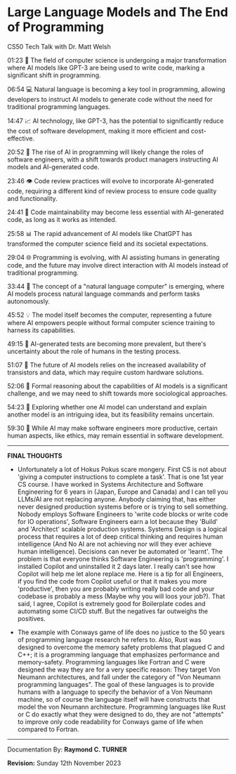 # Large Language Models and The End of Programming

CS50 Tech Talk with Dr. Matt Welsh


01:23 🚀 The field of computer science is undergoing a major transformation where AI models like GPT-3 are being used to write code, marking a significant shift in programming.

06:54 💻 Natural language is becoming a key tool in programming, allowing developers to instruct AI models to generate code without the need for traditional programming languages.

14:47 📈 AI technology, like GPT-3, has the potential to significantly reduce the cost of software development, making it more efficient and cost-effective.

20:52 🤖 The rise of AI in programming will likely change the roles of software engineers, with a shift towards product managers instructing AI models and AI-generated code.

23:46 👁️ Code review practices will evolve to incorporate AI-generated code, requiring a different kind of review process to ensure code quality and functionality.

24:41 🤖 Code maintainability may become less essential with AI-generated code, as long as it works as intended.

25:58 📊 The rapid advancement of AI models like ChatGPT has transformed the computer science field and its societal expectations.

29:04 🌐 Programming is evolving, with AI assisting humans in generating code, and the future may involve direct interaction with AI models instead of traditional programming.

33:44 💬 The concept of a "natural language computer" is emerging, where AI models process natural language commands and perform tasks autonomously.

45:52 💡 The model itself becomes the computer, representing a future where AI empowers people without formal computer science training to harness its capabilities.

49:15 🤖 AI-generated tests are becoming more prevalent, but there's uncertainty about the role of humans in the testing process.

51:07 🧩 The future of AI models relies on the increased availability of transistors and data, which may require custom hardware solutions.

52:06 🤔 Formal reasoning about the capabilities of AI models is a significant challenge, and we may need to shift towards more sociological approaches.

54:23 🤖 Exploring whether one AI model can understand and explain another model is an intriguing idea, but its feasibility remains uncertain.

59:30 🧠 While AI may make software engineers more productive, certain human aspects, like ethics, may remain essential in software development.

---

**FINAL THOUGHTS**

* Unfortunately a lot of Hokus Pokus scare mongery. First CS is not about 'giving a computer instructions to complete a task'. That is one 1st year CS course. I have worked in Systems Architecture and Software Engineering for 6 years in (Japan, Europe and Canada) and I can tell you LLMs/AI  are not replacing anyone. Anybody claiming that, has either never designed production systems before or is trying to sell something. Nobody employs Software Engineers to 'write code blocks or write code for IO operations', Software Engineers earn a lot because they 'Build' and 'Architect' scalable production systems. Systems Design is a logical process that requires a lot of deep critical thinking and requires human intelligence (And No AI are not achieving nor will they ever achieve human intelligence). Decisions can never be automated or 'learnt'. The problem is that everyone thinks Software Engineering is 'programming'. I installed Copilot and uninstalled it 2 days later. I really can't see how Copilot will help me let alone replace me. Here is a tip for all Engineers, if you find the code from Copilot useful or that it makes you more 'productive', then you are probably writing really bad code and your codebase is probably a mess (Maybe why you will loos your job?). That said, I agree, Copilot is extremely good for Boilerplate codes and automating some CI/CD stuff. But the negatives far outweighs the positives.


* The example with Conways game of life does no justice to the 50 years of programming language research he refers to. Also, Rust was designed to overcome the memory safety problems that plagued C and C++; it is a programming language that emphasizes performance and memory-safety. Programming languages like Fortran and C were designed the way they are for a very specific reason: They target Von Neumann architectures, and fall under the category of "Von Neumann programming languages". The goal of these languages is to provide humans with a language to specify the behavior of a Von Neumann machine, so of course the language itself will have constructs that model the von Neumann architecture. Programming languages like Rust or C do exactly what they were designed to do, they are not "attempts" to improve only code readability for Conways game of life when compared to Fortran.

---

Documentation By: **Raymond C. TURNER**

**Revision:** Sunday 12th November 2023
